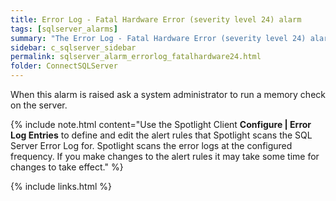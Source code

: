 ```yaml
---
title: Error Log - Fatal Hardware Error (severity level 24) alarm
tags: [sqlserver_alarms]
summary: "The Error Log - Fatal Hardware Error (severity level 24) alarm becomes active when Spotlight Enterprise detects a new fatal error message that contains the log entry 'Severity: 24' in the SQL Sever error log. It indicates a media failure."
sidebar: c_sqlserver_sidebar
permalink: sqlserver_alarm_errorlog_fatalhardware24.html
folder: ConnectSQLServer
---
```


When this alarm is raised ask a system administrator to run a memory check on the server.

{% include note.html content="Use the Spotlight Client **Configure \| Error Log Entries** to define and edit the alert rules that Spotlight scans the SQL Server Error Log for. Spotlight scans the error logs at the configured frequency. If you make changes to the alert rules it may take some time for changes to take effect." %}


{% include links.html %}
